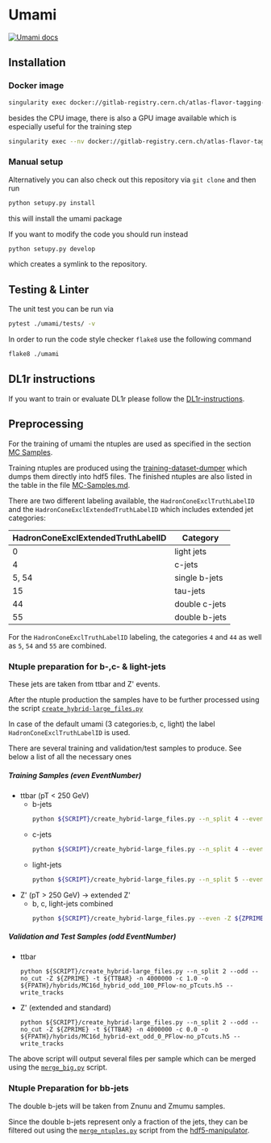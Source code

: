 # Umami

[![Umami docs](https://img.shields.io/badge/info-documentation-informational)](https://umami-docs.web.cern.ch/umami-docs/)

## Installation

### Docker image

```bash
singularity exec docker://gitlab-registry.cern.ch/atlas-flavor-tagging-tools/algorithms/umami:latest bash
```

besides the CPU image, there is also a GPU image available which is especially useful for the training step

```bash
singularity exec --nv docker://gitlab-registry.cern.ch/atlas-flavor-tagging-tools/algorithms/umami:latest-gpu bash
```

### Manual setup

Alternatively you can also check out this repository via `git clone` and then run

```bash
python setupy.py install
```

this will install the umami package

If you want to modify the code you should run instead

```bash
python setupy.py develop
```

which creates a symlink to the repository.

## Testing & Linter

The unit test you can be run via

```bash
pytest ./umami/tests/ -v
```

In order to run the code style checker `flake8` use the following command

```bash
flake8 ./umami
```

## DL1r instructions

If you want to train or evaluate DL1r please follow the [DL1r-instructions](docs/DL1r-instructions.md).


## Preprocessing

For the training of umami the ntuples are used as specified in the section [MC Samples](#mc-samples).

Training ntuples are produced using the [training-dataset-dumper](https://gitlab.cern.ch/atlas-flavor-tagging-tools/training-dataset-dumper) which dumps them directly into hdf5 files. The finished ntuples are also listed in the table in the file [MC-Samples.md](docs/MC-Samples.md).

There are two different labeling available, the `HadronConeExclTruthLabelID` and the `HadronConeExclExtendedTruthLabelID` which includes extended jet categories:

| HadronConeExclExtendedTruthLabelID | Category    |
| ------------- | ---------------- |
| 0            | light jets   |
| 4            | c-jets   |
| 5, 54            | single b-jets   |
| 15            | tau-jets   |
| 44            | double c-jets   |
| 55            | double b-jets   |

For the `HadronConeExclTruthLabelID` labeling, the categories `4` and `44` as well as `5`, `54` and `55` are combined.

### Ntuple preparation for b-,c- & light-jets

These jets are taken from ttbar and Z' events.

After the ntuple production the samples have to be further processed using the script [`create_hybrid-large_files.py`](https://gitlab.cern.ch/atlas-flavor-tagging-tools/training-dataset-dumper/blob/master/create_hybrid-large_files.py)

In case of the default umami (3 categories:b, c, light) the label `HadronConeExclTruthLabelID` is used.

There are several training and validation/test samples to produce. See below a list of all the necessary ones

##### Training Samples (even EventNumber)

* ttbar (pT < 250 GeV)
    * b-jets
        ```bash
        python ${SCRIPT}/create_hybrid-large_files.py --n_split 4 --even --bjets -Z ${ZPRIME} -t ${TTBAR} -n 10000000 -c 1.0 -o ${FPATH}/hybrids/MC16d_hybrid-bjets_even_1_PFlow-merged.h5 --write_tracks 
        ```
    * c-jets
        ```bash
        python ${SCRIPT}/create_hybrid-large_files.py --n_split 4 --even --cjets -Z ${ZPRIME} -t ${TTBAR} -n 12745953 -c 1.0 -o ${FPATH}/hybrids/MC16d_hybrid-cjets_even_1_PFlow-merged.h5 --write_tracks
        ```
    * light-jets
        ```bash
        python ${SCRIPT}/create_hybrid-large_files.py --n_split 5 --even --ujets -Z ${ZPRIME} -t ${TTBAR} -n 20000000 -c 1.0 -o ${FPATH}/hybrids/MC16d_hybrid-ujets_even_1_PFlow-merged.h5 --write_tracks
        ```
* Z' (pT > 250 GeV) -> extended Z'
    * b, c, light-jets combined 
        ```bash
        python ${SCRIPT}/create_hybrid-large_files.py --even -Z ${ZPRIME} -t ${TTBAR} -n 9593092 -c 0.0 -o ${FPATH}/hybrids/MC16d_hybrid-ext_even_0_PFlow-merged.h5 --write_tracks
        ```


##### Validation and Test Samples (odd EventNumber)

* ttbar
    ```
    python ${SCRIPT}/create_hybrid-large_files.py --n_split 2 --odd --no_cut -Z ${ZPRIME} -t ${TTBAR} -n 4000000 -c 1.0 -o ${FPATH}/hybrids/MC16d_hybrid_odd_100_PFlow-no_pTcuts.h5 --write_tracks
    ```
* Z' (extended and standard)
    ```
    python ${SCRIPT}/create_hybrid-large_files.py --n_split 2 --odd --no_cut -Z ${ZPRIME} -t ${TTBAR} -n 4000000 -c 0.0 -o ${FPATH}/hybrids/MC16d_hybrid-ext_odd_0_PFlow-no_pTcuts.h5 --write_tracks
    ```

The above script will output several files per sample which can be merged using the [`merge_big.py`](https://gitlab.cern.ch/mguth/hdf5_manipulator/blob/master/merge_big.py) script.

### Ntuple Preparation for bb-jets

The double b-jets will be taken from Znunu and Zmumu samples.

Since the double b-jets represent only a fraction of the jets, they can be filtered out using the [`merge_ntuples.py`](https://gitlab.cern.ch/mguth/hdf5_manipulator/blob/master/merge_ntuples.py) script from the [hdf5-manipulator](https://gitlab.cern.ch/mguth/hdf5_manipulator).
